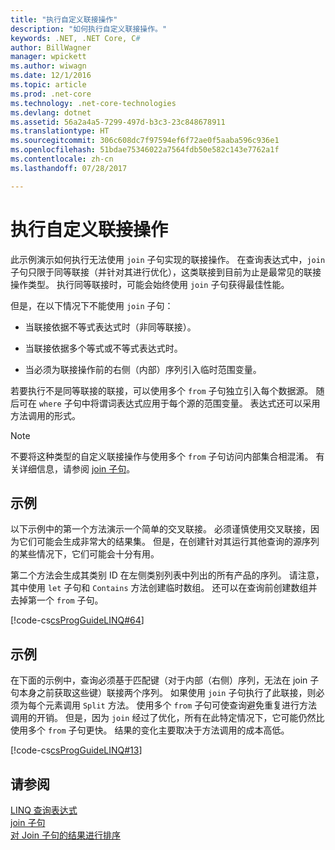 ```yaml
---
title: "执行自定义联接操作"
description: "如何执行自定义联接操作。"
keywords: .NET, .NET Core, C#
author: BillWagner
manager: wpickett
ms.author: wiwagn
ms.date: 12/1/2016
ms.topic: article
ms.prod: .net-core
ms.technology: .net-core-technologies
ms.devlang: dotnet
ms.assetid: 56a2a4a5-7299-497d-b3c3-23c848678911
ms.translationtype: HT
ms.sourcegitcommit: 306c608dc7f97594ef6f72ae0f5aaba596c936e1
ms.openlocfilehash: 51bdae75346022a7564fdb50e582c143e7762a1f
ms.contentlocale: zh-cn
ms.lasthandoff: 07/28/2017

---
```

# <a name="perform-custom-join-operations"></a>执行自定义联接操作

此示例演示如何执行无法使用 `join` 子句实现的联接操作。 在查询表达式中，`join` 子句只限于同等联接（并针对其进行优化），这类联接到目前为止是最常见的联接操作类型。 执行同等联接时，可能会始终使用 `join` 子句获得最佳性能。  
  
 但是，在以下情况下不能使用 `join` 子句：  
  
-   当联接依据不等式表达式时（非同等联接）。  
  
-   当联接依据多个等式或不等式表达式时。  
  
-   当必须为联接操作前的右侧（内部）序列引入临时范围变量。  
  
 若要执行不是同等联接的联接，可以使用多个 `from` 子句独立引入每个数据源。 随后可在 `where` 子句中将谓词表达式应用于每个源的范围变量。 表达式还可以采用方法调用的形式。  
  
> [!NOTE]
>  不要将这种类型的自定义联接操作与使用多个 `from` 子句访问内部集合相混淆。 有关详细信息，请参阅 [join 子句](../language-reference/keywords/join-clause.md)。  
  
## <a name="example"></a>示例  
 以下示例中的第一个方法演示一个简单的交叉联接。 必须谨慎使用交叉联接，因为它们可能会生成非常大的结果集。 但是，在创建针对其运行其他查询的源序列的某些情况下，它们可能会十分有用。  
  
 第二个方法会生成其类别 ID 在左侧类别列表中列出的所有产品的序列。 请注意，其中使用 `let` 子句和 `Contains` 方法创建临时数组。 还可以在查询前创建数组并去掉第一个 `from` 子句。  
  
 [!code-cs[csProgGuideLINQ#64](../../../samples/snippets/csharp/concepts/linq/how-to-perform-custom-join-operations_1.cs)]  
  
## <a name="example"></a>示例  
 在下面的示例中，查询必须基于匹配键（对于内部（右侧）序列，无法在 join 子句本身之前获取这些键）联接两个序列。 如果使用 `join` 子句执行了此联接，则必须为每个元素调用 `Split` 方法。 使用多个 `from` 子句可使查询避免重复进行方法调用的开销。 但是，因为 `join` 经过了优化，所有在此特定情况下，它可能仍然比使用多个 `from` 子句更快。 结果的变化主要取决于方法调用的成本高低。  
  
 [!code-cs[csProgGuideLINQ#13](../../../samples/snippets/csharp/concepts/linq/how-to-perform-custom-join-operations_2.cs)]  
  
## <a name="see-also"></a>请参阅  
 [LINQ 查询表达式](index.md)   
 [join 子句](../language-reference/keywords/join-clause.md)   
 [对 Join 子句的结果进行排序](order-the-results-of-a-join-clause.md)

